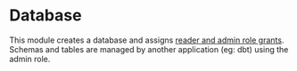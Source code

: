 # Database

This module creates a database and assigns [reader and admin role grants](grants.tf). Schemas and tables are managed by another application (eg: dbt) using the admin role.
